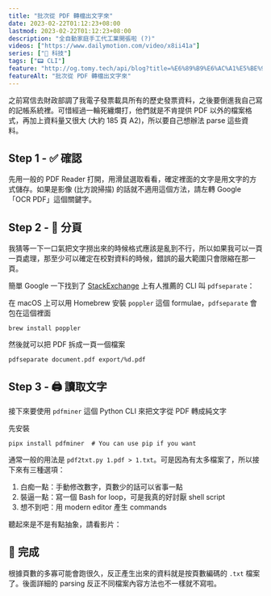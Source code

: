 ```yaml
---
title: "批次從 PDF 轉檔出文字來"
date: 2023-02-22T01:12:23+08:00
lastmod: 2023-02-22T01:12:23+08:00
description: "全自動家庭手工代工業開張啦 (?)"
videos: ["https://www.dailymotion.com/video/x8ii41a"]
series: ["📱 科技"]
tags: ["📟 CLI"]
feature: "http://og.tomy.tech/api/blog?title=%E6%89%B9%E6%AC%A1%E5%BE%9E%20PDF%20%E8%BD%89%E6%AA%94%E5%87%BA%E6%96%87%E5%AD%97%E4%BE%86"
featureAlt: "批次從 PDF 轉檔出文字來"
---
```


之前寫信去財政部調了我電子發票載具所有的歷史發票資料，之後要倒進我自己寫的記帳系統裡。可惜經過一輪死纏爛打，他們就是不肯提供 PDF 以外的檔案格式，再加上資料量又很大 (大約 185 頁 A2)，所以要自己想辦法 parse 這些資料。

## Step 1 - ✅ 確認

先用一般的 PDF Reader 打開，用滑鼠選取看看，確定裡面的文字是用文字的方式儲存。如果是影像 (比方說掃描) 的話就不適用這個方法，請左轉 Google 「OCR PDF」這個關鍵字。

## Step 2 - 📑 分頁

我猜等一下一口氣把文字撈出來的時候格式應該是亂到不行，所以如果我可以一頁一頁處理，那至少可以確定在校對資料的時候，錯誤的最大範圍只會限縮在那一頁。

簡單 Google 一下找到了 [StackExchange](https://superuser.com/a/997424/1232107) 上有人推薦的 CLI 叫 `pdfseparate`：

在 macOS 上可以用 Homebrew 安裝 `poppler` 這個 formulae，`pdfseparate` 會包在這個裡面

```shell
brew install poppler
```

然後就可以把 PDF 拆成一頁一個檔案

```shell
pdfseparate document.pdf export/%d.pdf
```

## Step 3 - 🖨️ 讀取文字

接下來要使用 `pdfminer` 這個 Python CLI 來把文字從 PDF 轉成純文字

先安裝

```shell
pipx install pdfminer  # You can use pip if you want
```

通常一般的用法是 `pdf2txt.py 1.pdf > 1.txt`。可是因為有太多檔案了，所以接下來有三種選項：

1. 白痴一點：手動修改數字，頁數少的話可以省事一點
2. 裝逼一點：寫一個 Bash for loop，可是我真的好討厭 shell script
3. 想不到吧：用 modern editor 產生 commands

聽起來是不是有點抽象，請看影片：

<script src="https://geo.dailymotion.com/player/xc41k.js" data-video="x8ii41a"></script>

## 🎉 完成

根據頁數的多寡可能會跑很久，反正產生出來的資料就是按頁數編碼的 `.txt` 檔案了。後面詳細的 parsing 反正不同檔案內容方法也不一樣就不寫啦。
